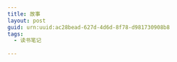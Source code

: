```yaml
---
title: 故事
layout: post
guid: urn:uuid:ac28bead-627d-4d6d-8f78-d981730908b8
tags:
  - 读书笔记
  
---
```


